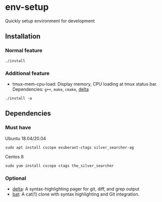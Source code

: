 # env-setup
Quickly setup environment for development

## Installation
### Normal feature
```
./install
```
### Additional feature
- tmux-mem-cpu-load: Display memory, CPU loading at tmux status bar.
Dependencies: `g++`, `make`, `cmake`, [delta](https://github.com/dandavison/delta)
```
./install -a
```

## Dependencies
### Must have
Ubuntu 18.04/20.04

    sudo apt install cscope exuberant-ctags silver_searcher-ag

Centos 8

    sudo yum install cscope ctags the_silver_searcher

### Optional
- [delta](https://github.com/dandavison/delta): A syntax-highlighting pager for git, diff, and grep output
- [bat](https://github.com/sharkdp/bat): A cat(1) clone with syntax highlighting and Git integration.
